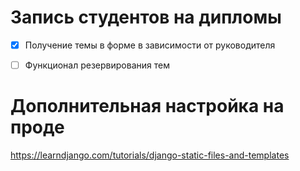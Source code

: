 # Запись студентов на дипломы

 - [x] Получение темы в форме в зависимости от руководителя
 - [ ] Функционал резервирования тем


# Дополнительная настройка на проде
https://learndjango.com/tutorials/django-static-files-and-templates
